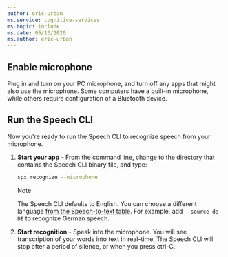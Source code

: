 ```yaml
---
author: eric-urban
ms.service: cognitive-services
ms.topic: include
ms.date: 05/13/2020
ms.author: eric-urban
---
```


## Enable microphone

Plug in and turn on your PC microphone, and turn off any apps that might also use the microphone. Some computers have a built-in microphone,
while others require configuration of a Bluetooth device.

## Run the Speech CLI

Now you're ready to run the Speech CLI to recognize speech from your microphone.

1. **Start your app** - From the command line, change to the directory that contains the Speech CLI binary file, and type:
    ```bash
    spx recognize --microphone
    ```

    > [!NOTE]
    > The Speech CLI defaults to English. You can choose a different language [from the Speech-to-text table](../../../../language-support.md).
    > For example, add `--source de-DE` to recognize German speech.

2. **Start recognition** - Speak into the microphone. You will see transcription of your words into text in real-time. The Speech CLI will stop after a period of silence, or when you press ctrl-C.
